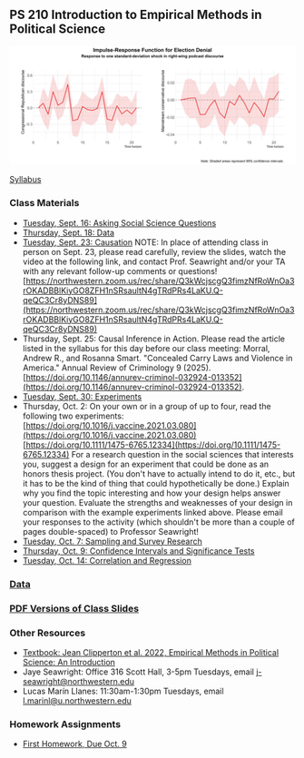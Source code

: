 ## PS 210 Introduction to Empirical Methods in Political Science

<img src="Slides/images/electiondenialpod.png" width="800">

[Syllabus](https://jnseawright.github.io/ps210/syllabus.html)

### Class Materials

* [Tuesday, Sept. 16: Asking Social Science Questions](https://jnseawright.github.io/ps210/Slides/AskingQuestions.html#1)
* [Thursday, Sept. 18: Data](https://jnseawright.github.io/ps210/Slides/Data.html#1)
* [Tuesday, Sept. 23: Causation](https://jnseawright.github.io/ps210/Slides/Causation.html#1)
    NOTE: In place of attending class in person on Sept. 23, please read carefully, review the slides, watch the video at the following link, and contact Prof. Seawright and/or your TA with any relevant follow-up comments or questions! [https://northwestern.zoom.us/rec/share/Q3kWcjscgQ3fimzNfRoWnOa3rOKADBBlKiyGO8ZFH1nSRsaultN4gTRdPRs4LaKU.Q-qeQC3Cr8yDNS89](https://northwestern.zoom.us/rec/share/Q3kWcjscgQ3fimzNfRoWnOa3rOKADBBlKiyGO8ZFH1nSRsaultN4gTRdPRs4LaKU.Q-qeQC3Cr8yDNS89)
* Thursday, Sept. 25: Causal Inference in Action. Please read the article listed in the syllabus for this day before our class meeting: Morral, Andrew R., and Rosanna Smart. "Concealed Carry Laws and Violence in America." Annual Review of Criminology 9 (2025). [https://doi.org/10.1146/annurev-criminol-032924-013352](https://doi.org/10.1146/annurev-criminol-032924-013352).
* [Tuesday, Sept. 30: Experiments](https://jnseawright.github.io/ps210/Slides/Experiments.html#1)
* Thursday, Oct. 2: On your own or in a group of up to four, read the following two experiments:
    [https://doi.org/10.1016/j.vaccine.2021.03.080](https://doi.org/10.1016/j.vaccine.2021.03.080)
    [https://doi.org/10.1111/1475-6765.12334](https://doi.org/10.1111/1475-6765.12334)
  For a research question in the social sciences that interests you, suggest a design for an experiment that could be done as an honors thesis project. (You don't have to actually intend to do it, etc., but it has to be the kind of thing that could hypothetically be done.) Explain why you find the topic interesting and how your design helps answer your question. Evaluate the strengths and weaknesses of your design in comparison with the example experiments linked above. Please email your responses to the activity (which shouldn't be more than a couple of pages double-spaced) to Professor Seawright!
* [Tuesday, Oct. 7: Sampling and Survey Research](https://jnseawright.github.io/ps210/Slides/Surveys.html#1)
* [Thursday, Oct. 9: Confidence Intervals and Significance Tests](https://jnseawright.github.io/ps210/Slides/ConfidenceIntervals.html#1)
* [Tuesday, Oct. 14: Correlation and Regression](https://jnseawright.github.io/ps210/Slides/Regression.html#1)
  
### [Data](https://github.com/jnseawright/ps210/tree/main/Data)

### [PDF Versions of Class Slides](https://github.com/jnseawright/ps210/tree/main/Slides/PDFs/)

### Other Resources

* [Textbook: Jean Clipperton et al. 2022, Empirical Methods in Political Science: An Introduction](https://nulib-oer.github.io/empirical-methods-polisci/)
* Jaye Seawright: Office 316 Scott Hall, 3-5pm Tuesdays, email j-seawright@northwestern.edu
* Lucas Marín Llanes: 11:30am-1:30pm Tuesdays, email l.marinl@u.northwestern.edu

### Homework Assignments

* [First Homework, Due Oct. 9](https://jnseawright.github.io/ps210/Homework/hw1.html)

